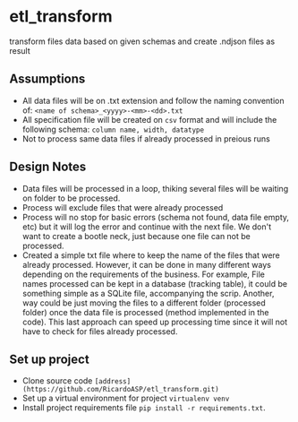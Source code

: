 # etl_transform
transform files data based on given schemas and create .ndjson files as result

## Assumptions
* All data files will be on .txt extension and follow the naming convention of: `<name of schema>_<yyyy>-<mm>-<dd>.txt`
* All specification file will be created on `csv` format and will include the following schema: `column name, width, datatype`
* Not to process same data files if already processed in preious runs

## Design Notes
* Data files will be processed in a loop, thiking several files will be waiting on folder to be processed.
* Process will exclude files that were already processed
* Process will no stop for basic errors (schema not found, data file empty, etc) but it will log the error and continue with the next file. We don't want to create a bootle neck, just because one file can not be processed.
* Created a simple txt file where to keep the name of the files that were already processed. However, it can be done in many different ways depending on the requirements of the business. For example, File names processed can be kept in a database (tracking table), it could be something simple as a SQLite file, accompanying the scrip. Another, way could be just moving the files to a different folder (processed folder) once the data file is processed (method implemented in the code). This last approach can speed up processing time since it will not have to check for files already processed.

## Set up project
* Clone source code `[address](https://github.com/RicardoASP/etl_transform.git)`
* Set up a virtual environment for project `virtualenv venv`
* Install project requirements file `pip install -r requirements.txt`. 
